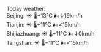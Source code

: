 Today weather:  
Beijing: ☀️ 🌡️+13°C 🌬️↓19km/h  
Tianjin: ☀️ 🌡️+11°C 🌬️↙15km/h  
Shijiazhuang: ☀️ 🌡️+11°C 🌬️↓0km/h  
Tangshan: ☀️ 🌡️+11°C 🌬️↙15km/h  

